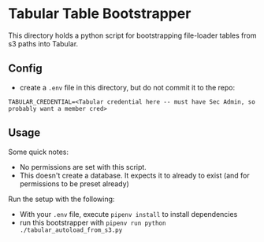 # Tabular Table Bootstrapper
This directory holds a python script for bootstrapping file-loader tables from s3 paths into Tabular.

## Config
- create a `.env` file in this directory, but do not commit it to the repo:
```.env
TABULAR_CREDENTIAL=<Tabular credential here -- must have Sec Admin, so probably want a member cred>
```

## Usage
Some quick notes:
- No permissions are set with this script. 
- This doesn't create a database. It expects it to already to exist (and for permissions to be preset already)

Run the setup with the following:
- With your `.env` file, execute `pipenv install` to install dependencies
- run this bootstrapper with `pipenv run python ./tabular_autoload_from_s3.py`